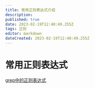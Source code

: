 ```yaml
---
title: 常用正则表达式介绍
description: 
published: true
date: 2023-02-19T12:40:49.255Z
tags: 正则
editor: markdown
dateCreated: 2023-02-19T12:40:49.255Z
---
```


# 常用正则表达式
[grep中的正则表达式](https://linux.cn/article-6941-1.html)